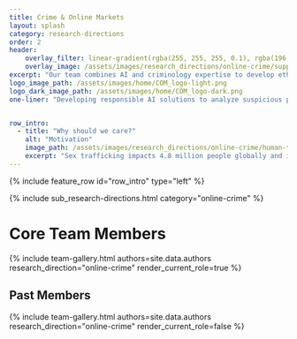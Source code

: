 ```yaml
---
title: Crime & Online Markets
layout: splash
category: research-directions
order: 2
header:
    overlay_filter: linear-gradient(rgba(255, 255, 255, 0.1), rgba(196, 20, 61, 0.4))
    overlay_image: /assets/images/research_directions/online-crime/supporting_hands.webp
excerpt: "Our team combines AI and criminology expertise to develop ethical, human-centered tools that detect and counteract sex trafficking. Driven by a commitment to responsible research, we aim to bridge technology gaps and support victims in Canada and beyond."
logo_image_path: /assets/images/home/COM_logo-light.png
logo_dark_image_path: /assets/images/home/COM_logo-dark.png
one-liner: "Developing responsible AI solutions to analyze suspicious patterns in online escort markets to generate evidence for equipping survivors and enabling justice." 


row_intro:
  - title: "Why should we care?"
    alt: "Motivation"
    image_path: /assets/images/research_directions/online-crime/human-trafficking.webp
    excerpt: "Sex trafficking impacts 4.8 million people globally and is a $99 billion USD industry that often operates undetected, including in Canada. Technology has become a critical tool for traffickers, enabling recruitment and exploitation while making these crimes harder to trace. However, innovative analytics can uncover hidden patterns, identify victims, and provide much-needed support to those impacted. Our interdisciplinary team of AI and criminology experts is dedicated to developing context-aware, human-centered solutions to tackle this issue responsibly. Through advanced techniques like data mining and anomaly detection, we are working to bring a data-driven approach to the fight against human trafficking in Canada."
---
```



{% include feature_row id="row_intro" type="left" %}


{% include sub_research-directions.html category="online-crime" %}

# Core Team Members

{% include team-gallery.html authors=site.data.authors research_direction="online-crime" render_current_role=true %}

## Past Members
{% include team-gallery.html authors=site.data.authors research_direction="online-crime" render_current_role=false %}
